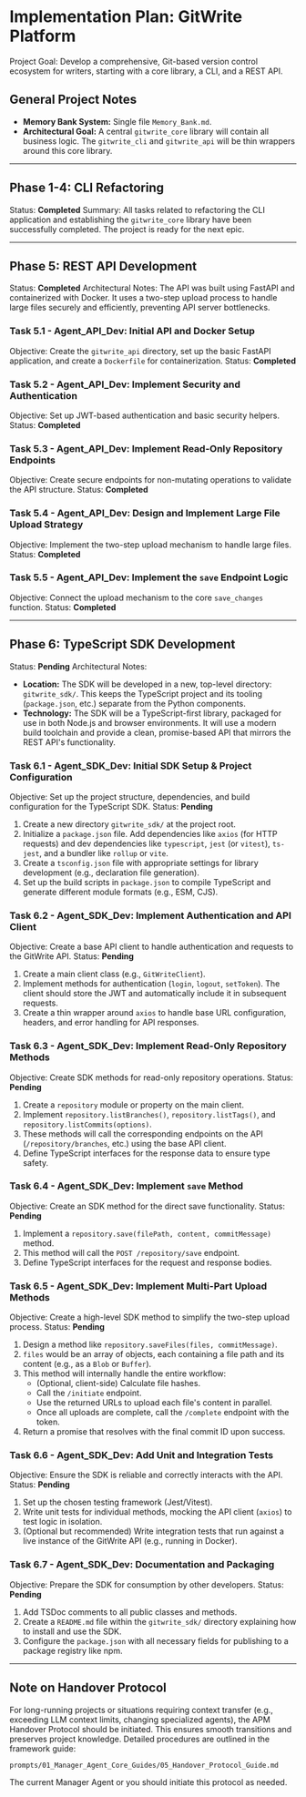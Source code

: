# Implementation Plan: GitWrite Platform

Project Goal: Develop a comprehensive, Git-based version control ecosystem for writers, starting with a core library, a CLI, and a REST API.

## General Project Notes
*   **Memory Bank System:** Single file `Memory_Bank.md`.
*   **Architectural Goal:** A central `gitwrite_core` library will contain all business logic. The `gitwrite_cli` and `gitwrite_api` will be thin wrappers around this core library.

---
## Phase 1-4: CLI Refactoring
Status: **Completed**
Summary: All tasks related to refactoring the CLI application and establishing the `gitwrite_core` library have been successfully completed. The project is ready for the next epic.

---

## Phase 5: REST API Development
Status: **Completed**
Architectural Notes: The API was built using FastAPI and containerized with Docker. It uses a two-step upload process to handle large files securely and efficiently, preventing API server bottlenecks.

### Task 5.1 - Agent_API_Dev: Initial API and Docker Setup
Objective: Create the `gitwrite_api` directory, set up the basic FastAPI application, and create a `Dockerfile` for containerization.
Status: **Completed**

### Task 5.2 - Agent_API_Dev: Implement Security and Authentication
Objective: Set up JWT-based authentication and basic security helpers.
Status: **Completed**

### Task 5.3 - Agent_API_Dev: Implement Read-Only Repository Endpoints
Objective: Create secure endpoints for non-mutating operations to validate the API structure.
Status: **Completed**

### Task 5.4 - Agent_API_Dev: Design and Implement Large File Upload Strategy
Objective: Implement the two-step upload mechanism to handle large files.
Status: **Completed**

### Task 5.5 - Agent_API_Dev: Implement the `save` Endpoint Logic
Objective: Connect the upload mechanism to the core `save_changes` function.
Status: **Completed**

---

## Phase 6: TypeScript SDK Development
Status: **Pending**
Architectural Notes:
*   **Location:** The SDK will be developed in a new, top-level directory: `gitwrite_sdk/`. This keeps the TypeScript project and its tooling (`package.json`, etc.) separate from the Python components.
*   **Technology:** The SDK will be a TypeScript-first library, packaged for use in both Node.js and browser environments. It will use a modern build toolchain and provide a clean, promise-based API that mirrors the REST API's functionality.

### Task 6.1 - Agent_SDK_Dev: Initial SDK Setup & Project Configuration
Objective: Set up the project structure, dependencies, and build configuration for the TypeScript SDK.
Status: **Pending**

1.  Create a new directory `gitwrite_sdk/` at the project root.
2.  Initialize a `package.json` file. Add dependencies like `axios` (for HTTP requests) and dev dependencies like `typescript`, `jest` (or `vitest`), `ts-jest`, and a bundler like `rollup` or `vite`.
3.  Create a `tsconfig.json` file with appropriate settings for library development (e.g., declaration file generation).
4.  Set up the build scripts in `package.json` to compile TypeScript and generate different module formats (e.g., ESM, CJS).

### Task 6.2 - Agent_SDK_Dev: Implement Authentication and API Client
Objective: Create a base API client to handle authentication and requests to the GitWrite API.
Status: **Pending**

1.  Create a main client class (e.g., `GitWriteClient`).
2.  Implement methods for authentication (`login`, `logout`, `setToken`). The client should store the JWT and automatically include it in subsequent requests.
3.  Create a thin wrapper around `axios` to handle base URL configuration, headers, and error handling for API responses.

### Task 6.3 - Agent_SDK_Dev: Implement Read-Only Repository Methods
Objective: Create SDK methods for read-only repository operations.
Status: **Pending**

1.  Create a `repository` module or property on the main client.
2.  Implement `repository.listBranches()`, `repository.listTags()`, and `repository.listCommits(options)`.
3.  These methods will call the corresponding endpoints on the API (`/repository/branches`, etc.) using the base API client.
4.  Define TypeScript interfaces for the response data to ensure type safety.

### Task 6.4 - Agent_SDK_Dev: Implement `save` Method
Objective: Create an SDK method for the direct save functionality.
Status: **Pending**

1.  Implement a `repository.save(filePath, content, commitMessage)` method.
2.  This method will call the `POST /repository/save` endpoint.
3.  Define TypeScript interfaces for the request and response bodies.

### Task 6.5 - Agent_SDK_Dev: Implement Multi-Part Upload Methods
Objective: Create a high-level SDK method to simplify the two-step upload process.
Status: **Pending**

1.  Design a method like `repository.saveFiles(files, commitMessage)`.
2.  `files` would be an array of objects, each containing a file path and its content (e.g., as a `Blob` or `Buffer`).
3.  This method will internally handle the entire workflow:
    -   (Optional, client-side) Calculate file hashes.
    -   Call the `/initiate` endpoint.
    -   Use the returned URLs to upload each file's content in parallel.
    -   Once all uploads are complete, call the `/complete` endpoint with the token.
4.  Return a promise that resolves with the final commit ID upon success.

### Task 6.6 - Agent_SDK_Dev: Add Unit and Integration Tests
Objective: Ensure the SDK is reliable and correctly interacts with the API.
Status: **Pending**

1.  Set up the chosen testing framework (Jest/Vitest).
2.  Write unit tests for individual methods, mocking the API client (`axios`) to test logic in isolation.
3.  (Optional but recommended) Write integration tests that run against a live instance of the GitWrite API (e.g., running in Docker).

### Task 6.7 - Agent_SDK_Dev: Documentation and Packaging
Objective: Prepare the SDK for consumption by other developers.
Status: **Pending**

1.  Add TSDoc comments to all public classes and methods.
2.  Create a `README.md` file within the `gitwrite_sdk/` directory explaining how to install and use the SDK.
3.  Configure the `package.json` with all necessary fields for publishing to a package registry like npm.

---
## Note on Handover Protocol

For long-running projects or situations requiring context transfer (e.g., exceeding LLM context limits, changing specialized agents), the APM Handover Protocol should be initiated. This ensures smooth transitions and preserves project knowledge. Detailed procedures are outlined in the framework guide:

`prompts/01_Manager_Agent_Core_Guides/05_Handover_Protocol_Guide.md`

The current Manager Agent or you should initiate this protocol as needed.